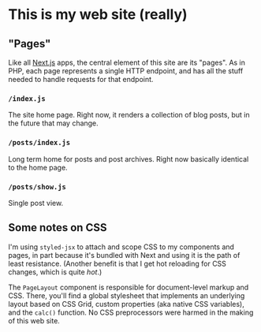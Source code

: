 # This is my web site (really)

## "Pages"

Like all [Next.js](https://github.com/zeit/nextjs) apps, the central element of this site are its "pages". As in PHP, each page represents a single HTTP endpoint, and has all the stuff needed to handle requests for that endpoint.

### `/index.js`

The site home page. Right now, it renders a collection of blog posts, but in the future that may change.

### `/posts/index.js`

Long term home for posts and post archives. Right now basically identical to the home page.

### `/posts/show.js`

Single post view.

## Some notes on CSS

I'm using `styled-jsx` to attach and scope CSS to my components and pages, in part because it's bundled with Next and using it is the path of least resistance. (Another benefit is that I get hot reloading for CSS changes, which is quite _hot_.)

The `PageLayout` component is responsible for document-level markup and CSS. There, you'll find a global stylesheet that implements an underlying layout based on CSS Grid, custom properties (aka native CSS variables), and the `calc()` function. No CSS preprocessors were harmed in the making of this web site.